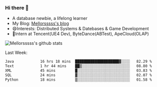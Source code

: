 ### Hi there 👋

- A database newbie, a lifelong learner
- My Blog: [Mellorsssss's blog](https://mellorsssss.com/)
- 😄Interests: Distributed Systems & Datebases & Game Development
- 🤔Intern at Tencent(UE4 Dev), ByteDance(ABTest), ApeCloud(OLAP)


![Mellorsssss's github stats](https://github-readme-stats-mellorsssss.vercel.app/api?username=Mellorsssss&show_icons=true&theme=radical)

<!-- ![Top Langs](https://github-readme-stats.vercel.app/api/top-langs/?username=anuraghazra&hide=javascript,html,typescript,css,glsl) -->

<!--
**Mellorsssss/Mellorsssss** is a ✨ _special_ ✨ repository because its `README.md` (this file) appears on your GitHub profile.

Here are some ideas to get you started:

- 🔭 I’m currently working on ...
- 🌱 I’m currently learning ...
- 👯 I’m looking to collaborate on ...
- 🤔 I’m looking for help with ...
- 💬 Ask me about ...
- 📫 How to reach me: ...
- 😄 Pronouns: ...
- ⚡ Fun fact: ...
-->

Last Week:
<!--START_SECTION:waka-->

```txt
Java            16 hrs 18 mins  ████████████████████▓░░░░   82.29 %
Text            1 hr 44 mins    ██▒░░░░░░░░░░░░░░░░░░░░░░   08.80 %
XML             45 mins         █░░░░░░░░░░░░░░░░░░░░░░░░   03.83 %
SQL             24 mins         ▓░░░░░░░░░░░░░░░░░░░░░░░░   02.07 %
Python          18 mins         ▒░░░░░░░░░░░░░░░░░░░░░░░░   01.58 %
```

<!--END_SECTION:waka-->
